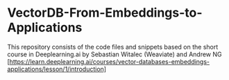 # VectorDB-From-Embeddings-to-Applications
This repository consists of the code files and snippets based on the short course in Deeplearning.ai by Sebastian Witalec (Weaviate) and Andrew NG
[https://learn.deeplearning.ai/courses/vector-databases-embeddings-applications/lesson/1/introduction]
